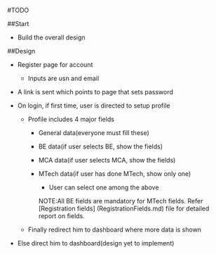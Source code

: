 #TODO

##Start

- Build the overall design

##Design

- Register page for account
  - Inputs are usn and email
- A link is sent which points to page that sets password

- On login, if first time, user is directed to setup profile
  - Profile includes 4 major fields
    - General data(everyone must fill these)
    - BE data(if user selects BE, show the fields)
    - MCA data(if user selects MCA, show the fields)
    - MTech data(if user has done MTech, show only one)
      - User can select one among the above 
      
      NOTE:All BE fields are mandatory for MTech fields. Refer [Registration fields] (RegistrationFields.md) file for detailed report on fields.
  - Finally redirect him to dashboard where more data is shown
- Else direct him to dashboard(design yet to implement)
